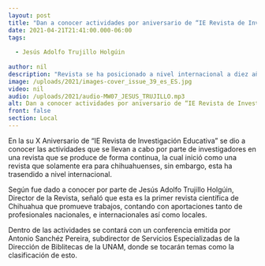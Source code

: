 ```yaml
---
layout: post
title: "Dan a conocer actividades por aniversario de “IE Revista de Investigación Educativa”"
date: 2021-04-21T21:41:00.000-06:00
tags:
  
  - Jesús Adolfo Trujillo Holgúin
  
author: nil
description: "Revista se ha posicionado a nivel internacional a diez años de su creación."
image: /uploads/2021/images-cover_issue_39_es_ES.jpg
video: nil
audio: /uploads/2021/audio-MW07_JESUS_TRUJILLO.mp3
alt: Dan a conocer actividades por aniversario de “IE Revista de Investigación Educativa”
front: false
section: Local
---
```


En la su X Aniversario de “IE Revista de Investigación Educativa” se dio a conocer las actividades que se llevan a cabo por parte de investigadores en una revista que se produce de forma continua, la cual inició como una revista que solamente era para chihuahuenses, sin embargo, esta ha trasendido a nivel internacional.

Según fue dado a conocer por parte de Jesús Adolfo Trujillo Holgúin, Director de la Revista, señaló que esta es la primer revista científica de Chihuahua que promueve trabajos, contando con aportaciones tanto de profesionales nacionales, e internacionales así como locales.

Dentro de las actividades se contará con un conferencia emitida por Antonio Sanchéz Pereira, subdirector de Servicios Especializadas de la Dirección de Biblitecas de la UNAM, donde se tocarán temas como la clasificación de esto. 
